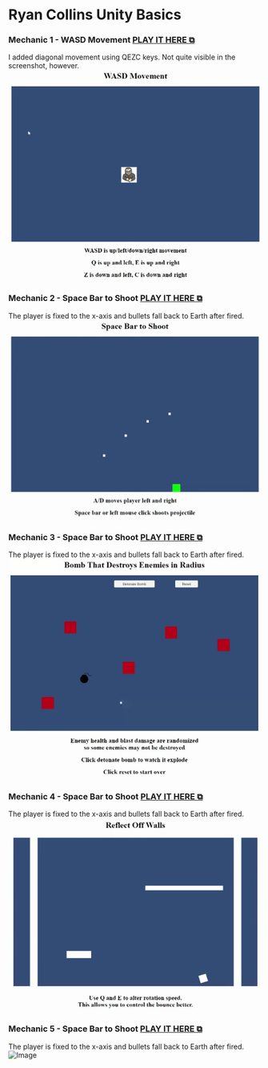 # Ryan Collins Unity Basics
### Mechanic 1 - WASD Movement [PLAY IT HERE ⧉](https://ryscco.github.io/UnityBasics/Mechanic%201/build1/)
I added diagonal movement using QEZC keys. Not quite visible in the screenshot, however.<br>
![Image](Mechanic%201/demogif.gif)

### Mechanic 2 - Space Bar to Shoot [PLAY IT HERE ⧉](https://ryscco.github.io/UnityBasics/Mechanic%202/build1/)
The player is fixed to the x-axis and bullets fall back to Earth after fired.<br>
![Image](Mechanic%202/demogif.gif)

### Mechanic 3 - Space Bar to Shoot [PLAY IT HERE ⧉](https://ryscco.github.io/UnityBasics/Mechanic%203/build1/)
The player is fixed to the x-axis and bullets fall back to Earth after fired.<br>
![Image](Mechanic%203/demogif.gif)

### Mechanic 4 - Space Bar to Shoot [PLAY IT HERE ⧉](https://ryscco.github.io/UnityBasics/Mechanic%204/build1/)
The player is fixed to the x-axis and bullets fall back to Earth after fired.<br>
![Image](Mechanic%204/demogif.gif)

### Mechanic 5 - Space Bar to Shoot [PLAY IT HERE ⧉](https://ryscco.github.io/UnityBasics/Mechanic%205/build1/)
The player is fixed to the x-axis and bullets fall back to Earth after fired.<br>
![Image](Mechanic%205/demogif.gif)
